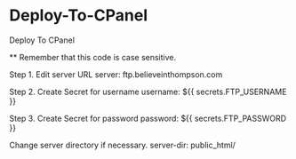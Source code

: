 # Deploy-To-CPanel
Deploy To CPanel

** Remember that this code is case sensitive.

Step 1. Edit server URL
        server: ftp.believeinthompson.com
        
Step 2. Create Secret for username
        username: ${{ secrets.FTP_USERNAME }}
        
Step 3. Create Secret for password
        password: ${{ secrets.FTP_PASSWORD }}
        
Change server directory if necessary.
        server-dir: public_html/
